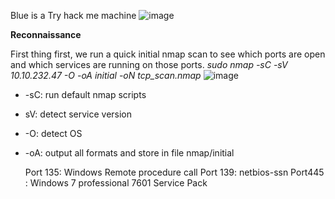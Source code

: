 
Blue is a Try hack me machine
![image](https://github.com/user-attachments/assets/2f77bd75-7f2d-4c6b-b277-7735d402cc25)

**Reconnaissance**

First thing first, we run a quick initial nmap scan to see which ports are open and which services are running on those ports.
*sudo nmap -sC -sV 10.10.232.47 -O -oA initial  -oN tcp_scan.nmap*
![image](https://github.com/user-attachments/assets/3571879c-685f-4d45-bf8f-964fa1fd79bd)

* -sC: run default nmap scripts
* sV: detect service version
* -O: detect OS
* -oA: output all formats and store in file nmap/initial

  Port 135: Windows Remote procedure call
  Port 139: netbios-ssn
  Port445 : Windows 7 professional 7601 Service Pack 
